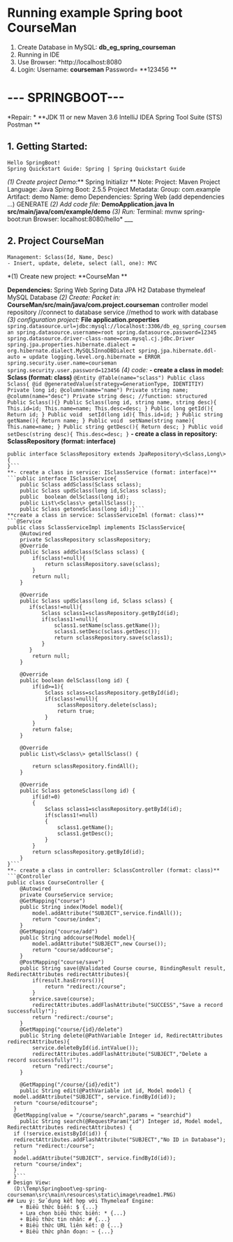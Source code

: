 # Running example Spring boot CourseMan
1. Create Database in MySQL: **db_eg_spring_courseman**
2. Running in IDE 
3. Use Browser: *http://localhost:8080
4. Login:
   Username: **courseman**
   Password= **123456 **
# --- SPRINGBOOT---
*Repair: *
	**JDK 11 or new
	  Maven 3.6
	  IntelliJ IDEA
		Spring Tool Suite (STS)
		Postman **
## 1. Getting Started:
    Hello SpringBoot!
    Spring Quickstart Guide: Spring | Spring Quickstart Guide
*(1) Create project Demo:*** Spring Initializr **
    Note: Project: Maven Project
        Language: Java
        Spirng Boot: 2.5.5
        Project Metadata:
            Group: com.example
            Artifact: demo
            Name: demo
        Dependencies: Spring Web (add dependencies …)
        GENERATE
*(2) Add code file:* __DemoApplication.java In src/main/java/com/example/demo__
*(3) Run:*
    Terminal:  mvnw spring-boot:run
    Browser: localhost:8080/hello*
    ___
## 2. Project CourseMan
    Management: Sclass(Id, Name, Desc)
    - Insert, update, delete, select (all, one): MVC
*(1) Create new project: **CourseMan **
 
**Dependencies:**
	Spring Web
	Spring Data JPA
	H2 Database
        thymeleaf
        MySQL Database
*(2) Create: Packet in:* __CourseMan/src/main/java/com.project.courseman__
	controller
	model
	repository //connect to database
	service //method to work with database
*(3) configuration project:* __File application.properties__
	```spring.datasource.url=jdbc:mysql://localhost:3306/db_eg_spring_courseman
        spring.datasource.username=root
        spring.datasource.password=12345
        spring.datasource.driver-class-name=com.mysql.cj.jdbc.Driver
        spring.jpa.properties.hibernate.dialect = org.hibernate.dialect.MySQL5InnoDBDialect
        spring.jpa.hibernate.ddl-auto = update
        logging.level.org.hibernate = ERROR
        spring.security.user.name=courseman
        spring.security.user.password=123456```
*(4) code:*
	**- create a class in model: Sclass (format: class)**
	```@Entity
	@Table(name="sclass")
       Public class Sclass{
	@id
	@generatedValue(strategy=GenerationType, IDENTITIY)
	Private long id;
	@column(name="name")
	Private string name;
	@column(name="desc")
	Private string desc;
	//function: structured
	Public Sclass(){}
	Public Sclass(long id, string name, string desc){
		This.id=id;
		This.name=name;
		This.desc=desc;
	}
	Public long getId(){
		Return id;
	}
	Public void  setId(long id){
		This.id=id;
	}
	Public string getName(){
		Return name;
	}
	Public void  setName(string name){
		This.name=name;
	}
	Public string getDesc(){
		Return desc;
	}
	Public void  setDesc(string desc){
		This.desc=desc;
	}```
**- create a class in repository: SclassRepository (format: interface)**
```@Repository
public interface SclassRepository extends JpaRepository\<Sclass,Long\> {
}```
**- create a class in service: ISclassService (format: interface)**
```public interface ISclassService{
	public Sclass addSclass(Sclass sclass);
	public Sclass updSclass(long id,Sclass sclass);
	public  boolean delSclass(long id);
	public List\<Sclass\> getallSclass();
	public Sclass getoneSclass(long id);}```
**create a class in service: SclassServiceIml (format: class)**
```@Service
public class SclassServiceImpl implements ISclassService{
    @Autowired
    private SclassRepository sclassRepository;
    @Override
    public Sclass addSclass(Sclass sclass) {
        if(sclass!=null){
            return sclassRepository.save(sclass);
        }
        return null;
    }

    @Override
    public Sclass updSclass(long id, Sclass sclass) {
       if(sclass!=null){
           Sclass sclass1=sclassRepository.getById(id);
           if(sclass1!=null){
               sclass1.setName(sclass.getName());
               sclass1.setDesc(sclass.getDesc());
               return sclassRepository.save(sclass1);
           }
       }
        return null;
    }

    @Override
    public boolean delSclass(long id) {
        if(id>=1){
            Sclass sclass=sclassRepository.getById(id);
            if(sclass!=null){
                sclassRepository.delete(sclass);
                return true;
            }
        }
        return false;
    }

    @Override
    public List\<Sclass\> getallSclass() {

        return sclassRepository.findAll();
    }

    @Override
    public Sclass getoneSclass(long id) {
        if(id!=0)
        {
            Sclass sclass1=sclassRepository.getById(id);
            if(sclass1!=null)
            {
                sclass1.getName();
                sclass1.getDesc();
            }
        }
        return sclassRepository.getById(id);
    }
}```
**- create a class in controller: SclassController (format: class)**
```@Controller
public class CourseController {
    @Autowired
    private CourseService service;
    @GetMapping("course")
    public String index(Model model){
        model.addAttribute("SUBJECT",service.findAll());
        return "course/index";
    }
    @GetMapping("course/add")
    public String addcourse(Model model){
        model.addAttribute("SUBJECT",new Course());
        return "course/addcourse";
    }
    @PostMapping("course/save")
    public String save(@Validated Course course, BindingResult result, RedirectAttributes redirectAttributes){
        if(result.hasErrors()){
            return "redirect:/course";
        }
       service.save(course);
        redirectAttributes.addFlashAttribute("SUCCESS","Save a record successfully!");
        return "redirect:/course";
    }
    @GetMapping("course/{id}/delete")
    public String delete(@PathVariable Integer id, RedirectAttributes redirectAttributes){
        service.deleteById(id.intValue());
        redirectAttributes.addFlashAttribute("SUBJECT","Delete a record succsessfully!");
        return "redirect:/course";
    }

    @GetMapping("/course/{id}/edit")
    public String edit(@PathVariable int id, Model model) {
  model.addAttribute("SUBJECT", service.findById(id));
  return "course/editcourse";
  }
  @GetMapping(value = "/course/search",params = "searchid")
    public String search(@RequestParam("id") Integer id, Model model, RedirectAttributes redirectAttributes) {
  if (!service.existsById(id)) {
  redirectAttributes.addFlashAttribute("SUBJECT","No ID in Database");
  return "redirect:/course";
  }
  model.addAttribute("SUBJECT", service.findById(id));
  return "course/index";
  }
  }```
# Design View:
  (D:\Temp\Springboot\eg-spring-courseman\src\main\resources\static\image\readme1.PNG)
## Lưu ý: Sử dụng kết hợp với Thymeleaf Engine:
	+ Biểu thức biến: $ {...}
	+ Lựa chọn biểu thức biến: * {...}
	+ Biểu thức tin nhắn: # {...}
	+ Biểu thức URL liên kết: @ {...}
	+ Biểu thức phân đoạn: ~ {...}


 




